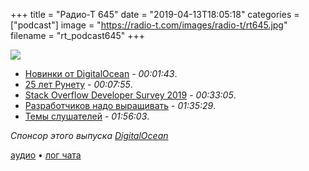 +++
title = "Радио-Т 645"
date = "2019-04-13T18:05:18"
categories = ["podcast"]
image = "https://radio-t.com/images/radio-t/rt645.jpg"
filename = "rt_podcast645"
+++

![](https://radio-t.com/images/radio-t/rt645.jpg)

- [Новинки от DigitalOcean](https://blog.digitalocean.com/general-purpose-droplets-let-you-do-more/) - *00:01:43*.
- [25 лет Рунету](https://habr.com/ru/post/447046/) - *00:07:55*.
- [Stack Overflow Developer Survey 2019](https://insights.stackoverflow.com/survey/2019) - *00:33:05*.
- [Разработчиков надо выращивать](https://sizovs.net/2019/04/10/the-best-developers-are-raised-not-hired/) - *01:35:29*.
- [Темы слушателей](https://radio-t.com/p/2019/04/09/prep-645/) - *01:56:03*.

*Спонсор этого выпуска [DigitalOcean](https://www.digitalocean.com)*


[аудио](https://cdn.radio-t.com/rt_podcast645.mp3) • [лог чата](http://chat.radio-t.com/logs/radio-t-645.html)
<audio src="https://cdn.radio-t.com/rt_podcast645.mp3" preload="none"></audio>
